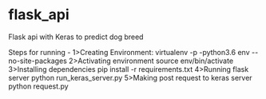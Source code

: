# flask_api
Flask api with Keras to predict dog breed

Steps for running -
1>Creating Environment:
virtualenv -p -python3.6 env --no-site-packages
2>Activating environment
source env/bin/activate
3>Installing dependencies
pip install -r requirements.txt
4>Running flask server
python run_keras_server.py
5>Making post request to keras server
python request.py

